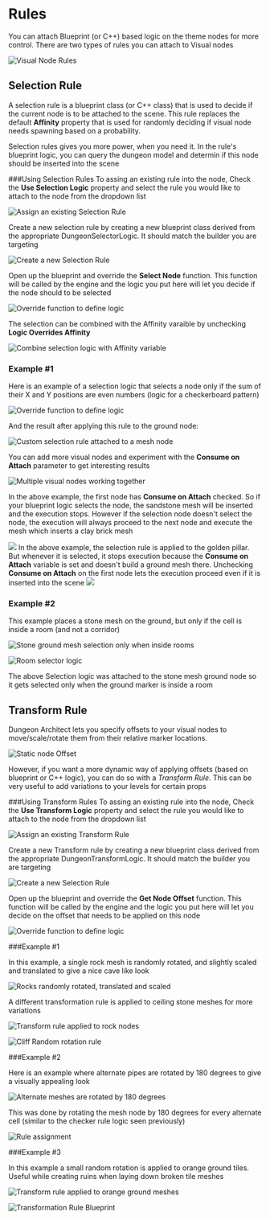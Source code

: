 ﻿Rules
=====

You can attach Blueprint (or C++) based logic on the theme nodes for more control. There are two types of rules you can attach to Visual nodes

![Visual Node Rules](../assets/images/rules_01.png)

Selection Rule
--------------
A selection rule is a blueprint class (or C++ class) that is used to decide if the current node is to be attached to the scene.  This rule replaces the default **Affinity** property that is used for randomly deciding if visual node needs spawning based on a probability.

Selection rules gives you more power, when you need it.   In the rule's blueprint logic, you can query the dungeon model and determin if this node should be inserted into the scene

###Using Selection Rules
To assing an existing rule into the node, Check the **Use Selection Logic** property and select the rule you would like to attach to the node from the dropdown list

![Assign an existing Selection Rule](../assets/images/selection_rule_01a.png)

Create a new selection rule by creating a new blueprint class derived from the appropriate DungeonSelectorLogic.  It should match the builder you are targeting

![Create a new Selection Rule](../assets/images/create_rule_transform1.png)

Open up the blueprint and override the **Select Node** function. This function will be called by the engine and the logic you put here will let you decide if the node should to be selected

![Override function to define logic](../assets/images/selection_rule_04.png)

The selection can be combined with the Affinity varaible by unchecking **Logic Overrides Affinity**

![Combine selection logic with Affinity variable](../assets/images/selection_rule_02b.png)

### Example #1

Here is an example of a selection logic that selects a node only if the sum of their X and Y positions are even numbers (logic for a checkerboard pattern)

![Override function to define logic](../assets/images/selection_rule_05.png)

And the result after applying this rule to the ground node:

![Custom selection rule attached to a mesh node](../assets/images/selection_rule_06.jpg)

You can add more visual nodes and experiment with the **Consume on Attach** parameter to get interesting results

![Multiple visual nodes working together](../assets/images/selection_rule_07.jpg)

In the above example, the first node has **Consume on Attach** checked.  So if your blueprint logic selects the node, the sandstone mesh will be inserted and the execution stops.   However if the selection node doesn't select the node, the execution will always proceed to the next node and execute the mesh which inserts a clay brick mesh

![](../assets/images/selection_rule_eg1_1.jpg)
In the above example, the selection rule is applied to the golden pillar.  But whenever it is selected, it stops execution because the **Consume on Attach** variable is set and doesn't build a ground mesh there.    Unchecking **Consume on Attach** on the first node lets the execution proceed even if it is inserted into the scene
![](../assets/images/selection_rule_eg1_2.jpg)



### Example #2
This example places a stone mesh on the ground, but only if the cell is inside a room (and not a corridor)

![Stone ground mesh selection only when inside rooms](../assets/images/selection_rule_eg2_1.jpg)

![Room selector logic](../assets/images/selection_rule_eg2_2.jpg)

The above Selection logic was attached to the stone mesh ground node so it gets selected only when the ground marker is inside a room

Transform Rule
--------------

Dungeon Architect lets you specify offsets to your visual nodes to move/scale/rotate them from their relative marker locations.

![Static node Offset](../assets/images/offset.png)


However, if you want a more dynamic way of applying offsets (based on blueprint or C++ logic), you can do so with a *Transform Rule*.  This can be very useful to add variations to your levels for certain props


###Using Transform Rules
To assing an existing rule into the node, Check the **Use Transform Logic** property and select the rule you would like to attach to the node from the dropdown list

![Assign an existing Transform Rule](../assets/images/transform_rule_01b.png)

Create a new Transform rule by creating a new blueprint class derived from the appropriate DungeonTransformLogic.  It should match the builder you are targeting

![Create a new Selection Rule](../assets/images/transform_rule_01a.png)

Open up the blueprint and override the **Get Node Offset** function. This function will be called by the engine and the logic you put here will let you decide on the offset that needs to be applied on this node

![Override function to define logic](../assets/images/transform_rule_04.png)


###Example #1

In this example, a single rock mesh is randomly rotated, and slightly scaled and translated to give a nice cave like look

![Rocks randomly rotated, translated and scaled](../assets/images/transform_rule_eg1_1.jpg)

A different transformation rule is applied to ceiling stone meshes for more variations

![Transform rule applied to rock nodes](../assets/images/transform_rule_eg1_2.jpg)

![Cliff Random rotation rule](../assets/images/transform_rule_eg1_3.png)

###Example #2

Here is an example where alternate pipes are rotated by 180 degrees to give a visually appealing look

![Alternate meshes are rotated by 180 degrees](../assets/images/transform_rule_eg2_1.jpg)

This was done by rotating the mesh node by 180 degrees for every alternate cell (similar to the checker rule logic seen previously)

![Rule assignment](../assets/images/transform_rule_eg2_2.jpg)


###Example #3

In this example a small random rotation is applied to orange ground tiles.  Useful while creating ruins when laying down broken tile meshes

![Transform rule applied to orange ground meshes](../assets/images/vol_platform_04c.jpg)

![Transformation Rule Blueprint](../assets/images/transform_rule_eg3_1.png)

